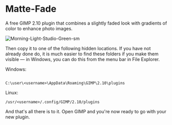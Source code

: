 # Matte-Fade
A free GIMP 2.10 plugin that combines a slightly faded look with gradients of color to enhance photo images.

![Morning-Light-Studio-Green-sm](https://github.com/Nikkinoodl/Matte-Fade/assets/17559271/72aae472-379c-4a5c-9dee-b68ffda3532f)


Then copy it to one of the following hidden locations. If you have not already done do, it is much easier to find these folders if you make them visible — in Windows, you can do this from the menu bar in File Explorer.

Windows:
```

C:\user\<username>\AppData\Roaming\GIMP\2.10\plugins

```
Linux:

```
/usr/<username>/.config/GIMP/2.10/plugins

```

And that's all there is to it. Open GIMP and you're now ready to go with your new plugin.
